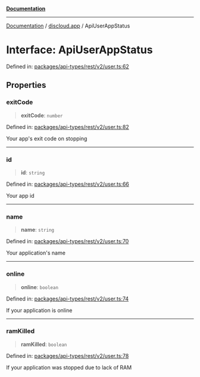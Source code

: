 [**Documentation**](../../README.md)

***

[Documentation](../../packages.md) / [discloud.app](../README.md) / ApiUserAppStatus

# Interface: ApiUserAppStatus

Defined in: [packages/api-types/rest/v2/user.ts:62](https://github.com/discloud/discloud.app/blob/ff86a7704bdfa4b9011141068419f0a48ab50b8b/packages/api-types/rest/v2/user.ts#L62)

## Properties

### exitCode

> **exitCode**: `number`

Defined in: [packages/api-types/rest/v2/user.ts:82](https://github.com/discloud/discloud.app/blob/ff86a7704bdfa4b9011141068419f0a48ab50b8b/packages/api-types/rest/v2/user.ts#L82)

Your app's exit code on stopping

***

### id

> **id**: `string`

Defined in: [packages/api-types/rest/v2/user.ts:66](https://github.com/discloud/discloud.app/blob/ff86a7704bdfa4b9011141068419f0a48ab50b8b/packages/api-types/rest/v2/user.ts#L66)

Your app id

***

### name

> **name**: `string`

Defined in: [packages/api-types/rest/v2/user.ts:70](https://github.com/discloud/discloud.app/blob/ff86a7704bdfa4b9011141068419f0a48ab50b8b/packages/api-types/rest/v2/user.ts#L70)

Your application's name

***

### online

> **online**: `boolean`

Defined in: [packages/api-types/rest/v2/user.ts:74](https://github.com/discloud/discloud.app/blob/ff86a7704bdfa4b9011141068419f0a48ab50b8b/packages/api-types/rest/v2/user.ts#L74)

If your application is online

***

### ramKilled

> **ramKilled**: `boolean`

Defined in: [packages/api-types/rest/v2/user.ts:78](https://github.com/discloud/discloud.app/blob/ff86a7704bdfa4b9011141068419f0a48ab50b8b/packages/api-types/rest/v2/user.ts#L78)

If your application was stopped due to lack of RAM
